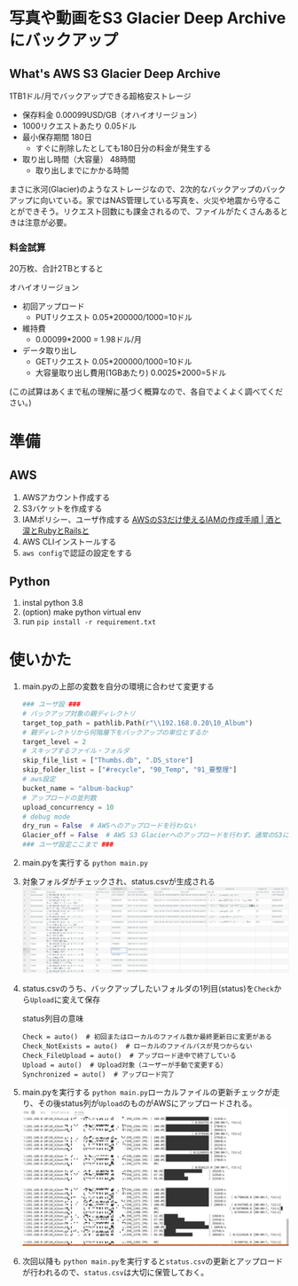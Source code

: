 # 写真や動画をS3 Glacier Deep Archiveにバックアップ

## What's AWS S3 Glacier Deep Archive
1TB1ドル/月でバックアップできる超格安ストレージ

* 保存料金 0.00099USD/GB（オハイオリージョン）
* 1000リクエストあたり 0.05ドル
* 最小保存期間 180日
    * すぐに削除したとしても180日分の料金が発生する
* 取り出し時間（大容量） 48時間
    * 取り出しまでにかかる時間

まさに氷河(Glacier)のようなストレージなので、2次的なバックアップのバックアップに向いている。家ではNAS管理している写真を、火災や地震から守ることができそう。リクエスト回数にも課金されるので、ファイルがたくさんあるときは注意が必要。


### 料金試算
20万枚、合計2TBとすると

オハイオリージョン
* 初回アップロード 
    * PUTリクエスト 0.05*200000/1000=10ドル
* 維持費
    * 0.00099*2000 = 1.98ドル/月
* データ取り出し
    * GETリクエスト 0.05*200000/1000=10ドル
    * 大容量取り出し費用(1GBあたり) 0.0025*2000=5ドル

(この試算はあくまで私の理解に基づく概算なので、各自でよくよく調べてください。)

# 準備 

## AWS

1. AWSアカウント作成する
1. S3バケットを作成する
2. IAMポリシー、ユーザ作成する
  [AWSのS3だけ使えるIAMの作成手順 \| 酒と涙とRubyとRailsと](https://morizyun.github.io/infrastructure/aws-s3-with-iam-policy.html)
3. AWS CLIインストールする
4. `aws config`で認証の設定をする

## Python

1. instal python 3.8
1. (option) make python virtual env
1. run `pip install -r requirement.txt`

# 使いかた

1. main.pyの上部の変数を自分の環境に合わせて変更する
    ```python
    ### ユーザ設 ###
    # バックアップ対象の親ディレクトリ
    target_top_path = pathlib.Path(r"\\192.168.0.20\10_Album")
    # 親ディレクトリから何階層下をバックアップの単位とするか
    target_level = 2
    # スキップするファイル・フォルダ
    skip_file_list = ["Thumbs.db", ".DS_store"]
    skip_folder_list = ["#recycle", "90_Temp", "91_要整理"]
    # aws設定
    bucket_name = "album-backup"
    # アップロードの並列数
    upload_concurrency = 10
    # debug mode
    dry_run = False  # AWSへのアップロードを行わない
    Glacier_off = False  # AWS S3 Glacierへのアップロードを行わず、通常のS3にアップロードする
    ### ユーザ設定ここまで ###
    ```
1. main.pyを実行する `python main.py`
1. 対象フォルダがチェックされ、status.csvが生成される
    ![image](docs/status.jpg)
1. status.csvのうち、バックアップしたいフォルダの1列目(status)を`Check`から`Upload`に変えて保存

    status列目の意味
    ```
    Check = auto()  # 初回またはローカルのファイル数か最終更新日に変更がある
    Check_NotExists = auto()  # ローカルのファイルパスが見つからない
    Check_FileUpload = auto()  # アップロード途中で終了している
    Upload = auto()  # Upload対象（ユーザーが手動で変更する）
    Synchronized = auto()  # アップロード完了
    ```

1. main.pyを実行する `python main.py`ローカルファイルの更新チェックが走り、その後status列が`Upload`のものがAWSにアップロードされる。
    ![image](docs/log.jpg)
1. 次回以降も `python main.py`を実行すると`status.csv`の更新とアップロードが行われるので、`status.csv`は大切に保管しておく。


